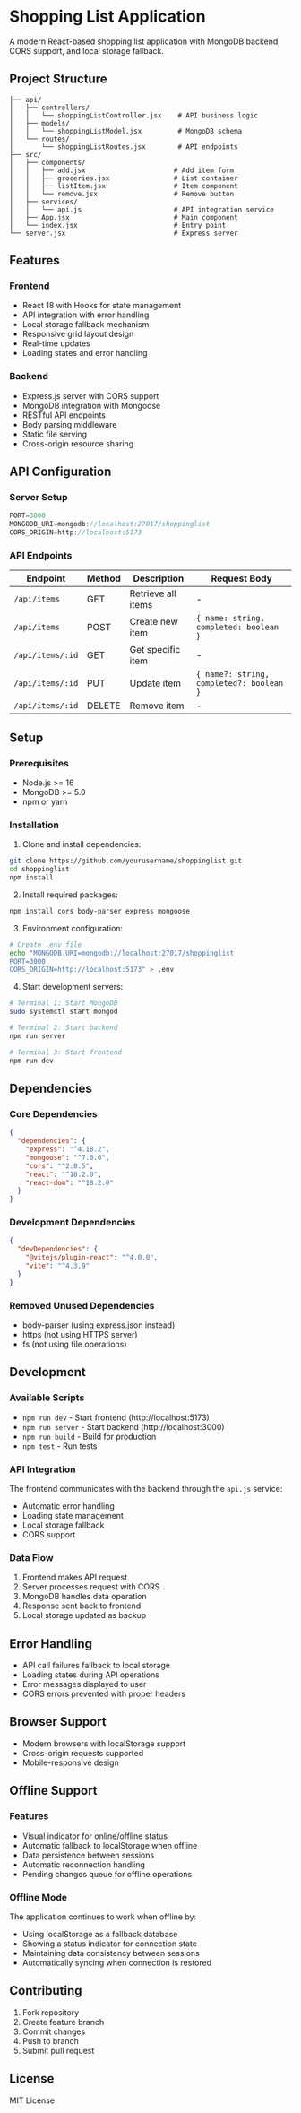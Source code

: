 # Shopping List Application

A modern React-based shopping list application with MongoDB backend, CORS support, and local storage fallback.

## Project Structure

```
├── api/
│   ├── controllers/
│   │   └── shoppingListController.jsx    # API business logic
│   ├── models/
│   │   └── shoppingListModel.jsx         # MongoDB schema
│   └── routes/
│       └── shoppingListRoutes.jsx        # API endpoints
├── src/
│   ├── components/
│   │   ├── add.jsx                      # Add item form
│   │   ├── groceries.jsx                # List container
│   │   ├── listItem.jsx                 # Item component
│   │   └── remove.jsx                   # Remove button
│   ├── services/
│   │   └── api.js                       # API integration service
│   ├── App.jsx                          # Main component
│   └── index.jsx                        # Entry point
└── server.jsx                           # Express server
```

## Features

### Frontend
- React 18 with Hooks for state management
- API integration with error handling
- Local storage fallback mechanism
- Responsive grid layout design
- Real-time updates
- Loading states and error handling

### Backend
- Express.js server with CORS support
- MongoDB integration with Mongoose
- RESTful API endpoints
- Body parsing middleware
- Static file serving
- Cross-origin resource sharing

## API Configuration

### Server Setup
```javascript
PORT=3000
MONGODB_URI=mongodb://localhost:27017/shoppinglist
CORS_ORIGIN=http://localhost:5173
```

### API Endpoints

| Endpoint | Method | Description | Request Body |
|----------|--------|-------------|--------------|
| `/api/items` | GET | Retrieve all items | - |
| `/api/items` | POST | Create new item | `{ name: string, completed: boolean }` |
| `/api/items/:id` | GET | Get specific item | - |
| `/api/items/:id` | PUT | Update item | `{ name?: string, completed?: boolean }` |
| `/api/items/:id` | DELETE | Remove item | - |

## Setup

### Prerequisites
- Node.js >= 16
- MongoDB >= 5.0
- npm or yarn

### Installation

1. Clone and install dependencies:
```bash
git clone https://github.com/yourusername/shoppinglist.git
cd shoppinglist
npm install
```

2. Install required packages:
```bash
npm install cors body-parser express mongoose
```

3. Environment configuration:
```bash
# Create .env file
echo "MONGODB_URI=mongodb://localhost:27017/shoppinglist
PORT=3000
CORS_ORIGIN=http://localhost:5173" > .env
```

4. Start development servers:
```bash
# Terminal 1: Start MongoDB
sudo systemctl start mongod

# Terminal 2: Start backend
npm run server

# Terminal 3: Start frontend
npm run dev
```

## Dependencies

### Core Dependencies
```json
{
  "dependencies": {
    "express": "^4.18.2",
    "mongoose": "^7.0.0",
    "cors": "^2.8.5",
    "react": "^18.2.0",
    "react-dom": "^18.2.0"
  }
}
```

### Development Dependencies
```json
{
  "devDependencies": {
    "@vitejs/plugin-react": "^4.0.0",
    "vite": "^4.3.9"
  }
}
```

### Removed Unused Dependencies
- body-parser (using express.json instead)
- https (not using HTTPS server)
- fs (not using file operations)

## Development

### Available Scripts
- `npm run dev` - Start frontend (http://localhost:5173)
- `npm run server` - Start backend (http://localhost:3000)
- `npm run build` - Build for production
- `npm test` - Run tests

### API Integration
The frontend communicates with the backend through the `api.js` service:
- Automatic error handling
- Loading state management
- Local storage fallback
- CORS support

### Data Flow
1. Frontend makes API request
2. Server processes request with CORS
3. MongoDB handles data operation
4. Response sent back to frontend
5. Local storage updated as backup

## Error Handling
- API call failures fallback to local storage
- Loading states during API operations
- Error messages displayed to user
- CORS errors prevented with proper headers

## Browser Support
- Modern browsers with localStorage support
- Cross-origin requests supported
- Mobile-responsive design

## Offline Support

### Features
- Visual indicator for online/offline status
- Automatic fallback to localStorage when offline
- Data persistence between sessions
- Automatic reconnection handling
- Pending changes queue for offline operations

### Offline Mode
The application continues to work when offline by:
- Using localStorage as a fallback database
- Showing a status indicator for connection state
- Maintaining data consistency between sessions
- Automatically syncing when connection is restored

## Contributing
1. Fork repository
2. Create feature branch
3. Commit changes
4. Push to branch
5. Submit pull request

## License
MIT License
